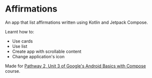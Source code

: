 # Affirmations
An app that list affirmations written using Kotlin and Jetpack Compose.

Learnt how to:
- Use cards
- Use list
- Create app with scrollable content
- Change application's icon

Made for [Pathway 2, Unit 3 of Google's Android Basics with Compose](https://developer.android.com/courses/pathways/android-basics-compose-unit-3-pathway-2) course.
